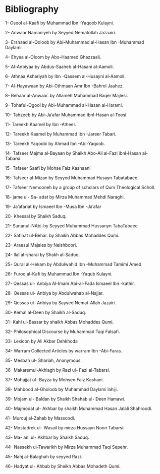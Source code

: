 Bibliography
============

1- Osool al-Kaafi by Muhammad Ibn -Yaqoob Kulayni.

2- Anwaar Namaniyeh by Seyyed Nematollah Jazaairi.

3- Ershaad al-Qoloob by Abi-Muhammad al-Hasan Ibn -Muhammad Daylami.

4- Ehyea al-Oloom by Abo-Haamed Ghazzaali.

5- Al-Anbiyaa by Abdus-Saaheb al-Hasani al-Aamoli.

6- Athnaa Ashariyah by Ibn -Qassem al-Husayni al-Aamoli.

7- Al-Hayawaan by Abi-Othmaan Amr Ibn -Bahrol Jaahez.

8- Behaar al-Anwaar. by Allameh Muhammad Baqer Majlesi.

9- Tohaful-Ogool by Abi-Muhammad al-Hasan al-Harami.

10- Tahzeeb by Abi-Ja’afar Muhammad ibnl-Hasan al-Toosi

11- Tareekh Kaamel by Ibn -Atheer.

12- Tareekh Kaamel by Muhammad Ibn -Jareer Tabari.

13- Tareekh Yaqoobi by Ahmad Ibn -Abi-Yaqoob.

14- Tafseer Majma al-Bayaan by Shaikh Abo-Ali al-Fazl ibnl-Hasan
al-Tabarsi

15- Tafseer Saafi by Mohse Faiz Kashaani

16- Tafseer al-Mizan by Seyyed Muhammad Husayn Tabatabaee.

17- Tafseer Nemooneh by a group of scholars of Qum Theological Scholl.

18- jame ul- Sa- adat by Mirza Muhammad Mehdi Naraghi.

19- Ja’afariat by Ismaeel Ibn -Musa Ibn -Ja’afar

20- Khessal by Shaikh Saduq.

21- Sunanul-NAbi-by Seyyed Muhammad Hussanyn TabaTabaee

22- Safinat ul-Behar. by Shaikh Abbas Mohaddes Qumi.

23- Araesul Majales by Neishboori.

24- Ilal al-sharai by Shakh al-Saduq.

25- Qural al-Hekam by Abdulwahid Ibn -Muhammad Tamimi Amed.

26- Furoo al-Kafi by Muhammad Ibn -Yaqub Kulayni.

27- Qessas ul- Anbiya Al-Imam Abi-al-Fada Ismaeel Ibn -kathir.

28- Qessas ul- Anbiya by Abdulwahab al-Najjar.

29- Qessas ul- Anbiya by Sayyed Nemat-Allah Jazairi.

30- Kemal al-Deen by Shaikh al-Saduq.

31- Kahl ul-Bassar by shaikh Abbas Mohaddes Qumi.

32- Philosophical Discourse by Muhammad Taqi Falsafi.

33- Lexicon by Ali Akbar Dehkhoda

34- Warram Collected Articles by warram Ibn -Abi-Faras.

35- Mesbah ul- Shariah, Anonymous.

36- Makaremul-Akhlagh by Razi ul- Fazl al-Tabarsi.

37- Mohajjat ul- Bayza by Mohsen Faiz Kashani.

38- Mahbood al-Gholoob by Muhammad Daylami lahiji.

39- Mojam ul- Baldan by Shaikh Shahab ul- Deen Hamawi.

40- Majmooat ul- Akhbar by shaikh Muhammad Hasan Jalali Shahroodi.

41- Murouj al-Zahab by Massoodi.

42- Mostadrek ul- Wasail by mirza Hussayn Noori Tabarsi.

43- Ma- ani ul- Akhbar by Shaikh Saduq.

44- Nassekh ul-Tawarikh by Mirza Muhammad Taqi Sepehr.

45- Nahj al-Balaghah by seyyed Razi.

46- Hadyat ul- Ahbab by Sheikh Abbas Mohadeth Qumi.


